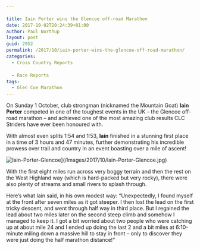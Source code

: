 ```yaml
---

title: Iain Porter wins the Glencoe off-road Marathon
date: 2017-10-02T20:24:39+01:00
author: Paul Northup
layout: post
guid: 2952
permalink: /2017/10/iain-porter-wins-the-glencoe-off-road-marathon/
categories:
  - Cross Country Reports

  - Race Reports
tags:
  - Glen Coe Marathon
---
```

On Sunday 1 October, club strongman (nicknamed the Mountain Goat) **Iain Porter** competed in one of the toughest events in the UK – the Glencoe off-road marathon – and achieved one of the most amazing club results CLC Striders have ever been honoured with.

With almost even splits 1:54 and 1:53, **Iain** finished in a stunning first place in a time of 3 hours and 47 minutes, further demonstrating his incredible prowess over trail and country in an event boasting over a mile of ascent!

<img class=" size-full" src="/Images/2017/10/Iain-Porter-Glencoe.jpg" alt="Iain-Porter-Glencoe" width="499" height="553" srcset="/Images/2017/10/Iain-Porter-Glencoe.jpg 499w, /Images/2017/10/Iain-Porter-Glencoe-271x300.jpg 271w" sizes="(max-width: 499px) 100vw, 499px" />](/Images/2017/10/Iain-Porter-Glencoe.jpg)

With the first eight miles run across very boggy terrain and then the rest on the West Highland way (which is hard-packed but very rocky), there were also plenty of streams and small rivers to splash through.

Here’s what Iain said, in his own modest way: “Unexpectedly, I found myself at the front after seven miles as it got steeper. I then lost the lead on the first tricky descent, and went through half way in third place. But I regained the lead about two miles later on the second steep climb and somehow I managed to keep it. I got a bit worried about two people who were catching up at about mile 24 and I ended up doing the last 2 and a bit miles at 6:10-minute miling down a massive hill to stay in front – only to discover they were just doing the half marathon distance!”